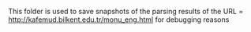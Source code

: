 This folder is used to save snapshots of the parsing results of the URL = http://kafemud.bilkent.edu.tr/monu_eng.html for debugging reasons
